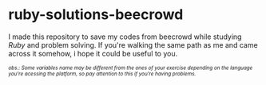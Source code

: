 # ruby-solutions-beecrowd

I made this repository to save my codes from beecrowd while studying *Ruby* and problem solving. If you're walking the same path as me and came across it somehow, i hope it could be useful to you.  

<font size="1"> *obs.: Some variables name may be different from the ones of your exercise depending on the language you're acessing the platform, so pay attention to this if you're having problems.* </font>
